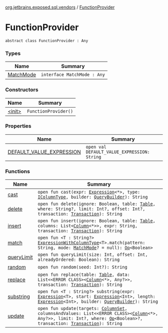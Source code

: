 [org.jetbrains.exposed.sql.vendors](../index.md) / [FunctionProvider](.)

# FunctionProvider

`abstract class FunctionProvider : Any`

### Types

| Name | Summary |
|---|---|
| [MatchMode](-match-mode/index.md) | `interface MatchMode : Any` |

### Constructors

| Name | Summary |
|---|---|
| [&lt;init&gt;](-init-.md) | `FunctionProvider()` |

### Properties

| Name | Summary |
|---|---|
| [DEFAULT_VALUE_EXPRESSION](-d-e-f-a-u-l-t_-v-a-l-u-e_-e-x-p-r-e-s-s-i-o-n.md) | `open val DEFAULT_VALUE_EXPRESSION: String` |

### Functions

| Name | Summary |
|---|---|
| [cast](cast.md) | `open fun cast(expr: `[`Expression`](../../org.jetbrains.exposed.sql/-expression/index.md)`<*>, type: `[`IColumnType`](../../org.jetbrains.exposed.sql/-i-column-type/index.md)`, builder: `[`QueryBuilder`](../../org.jetbrains.exposed.sql/-query-builder/index.md)`): String` |
| [delete](delete.md) | `open fun delete(ignore: Boolean, table: `[`Table`](../../org.jetbrains.exposed.sql/-table/index.md)`, where: String?, limit: Int?, offset: Int?, transaction: `[`Transaction`](../../org.jetbrains.exposed.sql/-transaction/index.md)`): String` |
| [insert](insert.md) | `open fun insert(ignore: Boolean, table: `[`Table`](../../org.jetbrains.exposed.sql/-table/index.md)`, columns: List<`[`Column`](../../org.jetbrains.exposed.sql/-column/index.md)`<*>>, expr: String, transaction: `[`Transaction`](../../org.jetbrains.exposed.sql/-transaction/index.md)`): String` |
| [match](match.md) | `open fun <T : String?> `[`ExpressionWithColumnType`](../../org.jetbrains.exposed.sql/-expression-with-column-type/index.md)`<T>.match(pattern: String, mode: `[`MatchMode`](-match-mode/index.md)`? = null): `[`Op`](../../org.jetbrains.exposed.sql/-op/index.md)`<Boolean>` |
| [queryLimit](query-limit.md) | `open fun queryLimit(size: Int, offset: Int, alreadyOrdered: Boolean): String` |
| [random](random.md) | `open fun random(seed: Int?): String` |
| [replace](replace.md) | `open fun replace(table: `[`Table`](../../org.jetbrains.exposed.sql/-table/index.md)`, data: List<<ERROR CLASS><`[`Column`](../../org.jetbrains.exposed.sql/-column/index.md)`<*>, Any?>>, transaction: `[`Transaction`](../../org.jetbrains.exposed.sql/-transaction/index.md)`): String` |
| [substring](substring.md) | `open fun <T : String?> substring(expr: `[`Expression`](../../org.jetbrains.exposed.sql/-expression/index.md)`<T>, start: `[`Expression`](../../org.jetbrains.exposed.sql/-expression/index.md)`<Int>, length: `[`Expression`](../../org.jetbrains.exposed.sql/-expression/index.md)`<Int>, builder: `[`QueryBuilder`](../../org.jetbrains.exposed.sql/-query-builder/index.md)`): String` |
| [update](update.md) | `open fun update(targets: `[`ColumnSet`](../../org.jetbrains.exposed.sql/-column-set/index.md)`, columnsAndValues: List<<ERROR CLASS><`[`Column`](../../org.jetbrains.exposed.sql/-column/index.md)`<*>, Any?>>, limit: Int?, where: `[`Op`](../../org.jetbrains.exposed.sql/-op/index.md)`<Boolean>?, transaction: `[`Transaction`](../../org.jetbrains.exposed.sql/-transaction/index.md)`): String` |
